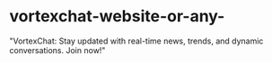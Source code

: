 # vortexchat-website-or-any-
"VortexChat: Stay updated with real-time news, trends, and dynamic conversations. Join now!"
